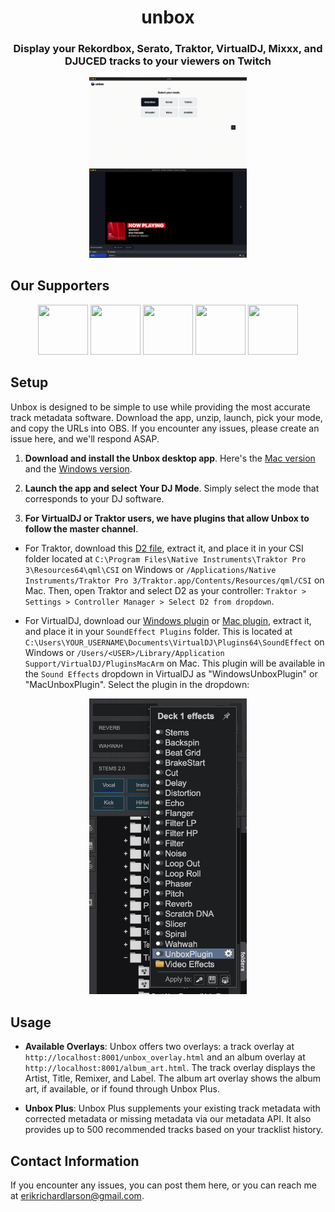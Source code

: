 <div align="center">

# **unbox**

### Display your Rekordbox, Serato, Traktor, VirtualDJ, Mixxx, and DJUCED tracks to your viewers on Twitch

</div>
<p align="center">
  <img  src="preview.gif" width="50%" height="50%" />
  <img  src="transition.gif" width="50%" height="50%" />
</p>

## **Our Supporters**

<p align="center">
  <a href="https://www.twitch.tv/djaramistv"> <img src="https://static-cdn.jtvnw.net/jtv_user_pictures/93f54a41-ec11-459a-885f-bb5ce4550aa9-profile_image-300x300.png" width="80" height="80" /></a>
  <a href="https://www.twitch.tv/reorderdj"> <img src="https://static-cdn.jtvnw.net/jtv_user_pictures/7716d257-49e5-41ec-8404-2a4883507b2a-profile_image-70x70.png" width="80" height="80" /></a>
  <a href="https://www.twitch.tv/hybrid_blak/"> <img src="https://static-cdn.jtvnw.net/jtv_user_pictures/5596fc47-d7aa-4082-ae88-b4cc07ceb032-profile_image-300x300.png" width="80" height="80" /></a>
  <a href="https://www.twitch.tv/djrexy"> <img src="https://static-cdn.jtvnw.net/jtv_user_pictures/djrexy-profile_image-de773f4e44dcdeca-70x70.jpeg" width="80" height="80" /></a>
  <a href="https://www.twitch.tv/eddieselnyc"> <img src="https://static-cdn.jtvnw.net/jtv_user_pictures/4a8de8cf-13c7-4c41-880f-25bac2620470-profile_image-70x70.png" width="80" height="80" /></a>
</p>

## **Setup**

Unbox is designed to be simple to use while providing the most accurate track metadata software. Download the app, unzip, launch, pick your mode, and copy the URLs into OBS. If you encounter any issues, please create an issue here, and we'll respond ASAP.

1. **Download and install the Unbox desktop app**. Here's the [Mac version](https://github.com/erikrichardlarson/unbox/releases/download/11/unbox-mac.zip) and the [Windows version](https://github.com/erikrichardlarson/unbox/releases/download/11/unbox-win.zip).

2. **Launch the app and select Your DJ Mode**. Simply select the mode that corresponds to your DJ software.

3. **For VirtualDJ or Traktor users, we have plugins that allow Unbox to follow the master channel**.

- For Traktor, download this [D2 file](https://github.com/erikrichardlarson/unbox/releases/download/11/D2.zip), extract it, and place it in your CSI folder located at `C:\Program Files\Native Instruments\Traktor Pro 3\Resources64\qml\CSI` on Windows or `/Applications/Native Instruments/Traktor Pro 3/Traktor.app/Contents/Resources/qml/CSI` on Mac. Then, open Traktor and select D2 as your controller: `Traktor > Settings > Controller Manager > Select D2 from dropdown`.

- For VirtualDJ, download our [Windows plugin](https://github.com/erikrichardlarson/unbox/releases/download/11/UnboxPlugin.zip) or [Mac plugin](https://github.com/erikrichardlarson/unbox/releases/download/11/UnboxPlugin.bundle.zip), extract it, and place it in your `SoundEffect Plugins` folder. This is located at `C:\Users\YOUR_USERNAME\Documents\VirtualDJ\Plugins64\SoundEffect` on Windows or `/Users/<USER>/Library/Application Support/VirtualDJ/PluginsMacArm` on Mac. This plugin will be available in the `Sound Effects` dropdown in VirtualDJ as "WindowsUnboxPlugin" or "MacUnboxPlugin". Select the plugin in the dropdown:

<p align="center">
  <img src="virtualdj_plugin_dropdown.png" width="50%" height="50%" />
</p>

## **Usage**

- **Available Overlays**: Unbox offers two overlays: a track overlay at `http://localhost:8001/unbox_overlay.html` and an album overlay at `http://localhost:8001/album_art.html`. The track overlay displays the Artist, Title, Remixer, and Label. The album art overlay shows the album art, if available, or if found through Unbox Plus.

- **Unbox Plus**: Unbox Plus supplements your existing track metadata with corrected metadata or missing metadata via our metadata API. It also provides up to 500 recommended tracks based on your tracklist history.

## **Contact Information**

If you encounter any issues, you can post them here, or you can reach me at erikrichardlarson@gmail.com.
